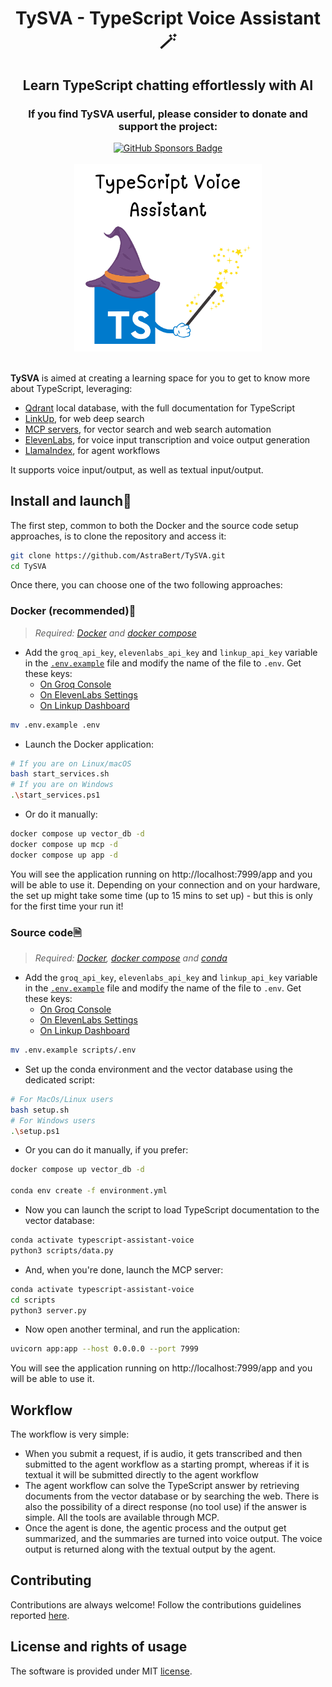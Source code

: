 <h1 align="center">TySVA - TypeScript Voice Assistant🪄</h1>

<h2 align="center">Learn TypeScript chatting effortlessly with AI</h2>

<div align="center">
    <h3>If you find TySVA userful, please consider to donate and support the project:</h3>
    <a href="https://github.com/sponsors/AstraBert"><img src="https://img.shields.io/badge/sponsor-30363D?style=for-the-badge&logo=GitHub-Sponsors&logoColor=#EA4AAA" alt="GitHub Sponsors Badge"></a>
</div>
<br>
<div align="center">
    <img src="logo.png" alt="TySVA Logo" width=300 height=300>
</div>
<br>

**TySVA** is aimed at creating a learning space for you to get to know more about TypeScript, leveraging:

- [Qdrant](https://qdrant.tech) local database, with the full documentation for TypeScript
- [LinkUp](https://linkup.so/), for web deep search
- [MCP servers](https://modelcontextprotocol.io/introduction), for vector search and web search automation
- [ElevenLabs](https://elevenlabs.io/), for voice input transcription and voice output generation
- [LlamaIndex](https://www.llamaindex.ai), for agent workflows

It supports voice input/output, as well as textual input/output. 

## Install and launch🚀

The first step, common to both the Docker and the source code setup approaches, is to clone the repository and access it:

```bash
git clone https://github.com/AstraBert/TySVA.git
cd TySVA
```

Once there, you can choose one of the two following approaches:

### Docker (recommended)🐋

> _Required: [Docker](https://docs.docker.com/desktop/) and [docker compose](https://docs.docker.com/compose/)_

- Add the `groq_api_key`, `elevenlabs_api_key` and `linkup_api_key` variable in the [`.env.example`](./.env.example) file and modify the name of the file to `.env`. Get these keys:
    + [On Groq Console](https://console.groq.com/keys)
    + [On ElevenLabs Settings](https://elevenlabs.io/app/settings/api-keys)
    + [On Linkup Dashboard](https://app.linkup.so/api-keys)

```bash
mv .env.example .env
```

- Launch the Docker application:

```bash
# If you are on Linux/macOS
bash start_services.sh
# If you are on Windows
.\start_services.ps1
```

- Or do it manually:

```bash
docker compose up vector_db -d
docker compose up mcp -d
docker compose up app -d
```

You will see the application running on http://localhost:7999/app and you will be able to use it. Depending on your connection and on your hardware, the set up might take some time (up to 15 mins to set up) - but this is only for the first time your run it!

### Source code🗎

> _Required: [Docker](https://docs.docker.com/desktop/), [docker compose](https://docs.docker.com/compose/) and [conda](https://anaconda.org/anaconda/conda)_

- Add the `groq_api_key`, `elevenlabs_api_key` and `linkup_api_key` variable in the [`.env.example`](./.env.example) file and modify the name of the file to `.env`. Get these keys:
    + [On Groq Console](https://console.groq.com/keys)
    + [On ElevenLabs Settings](https://elevenlabs.io/app/settings/api-keys)
    + [On Linkup Dashboard](https://app.linkup.so/api-keys)

```bash
mv .env.example scripts/.env
```

- Set up the conda environment and the vector database using the dedicated script:

```bash
# For MacOs/Linux users
bash setup.sh
# For Windows users
.\setup.ps1
```

- Or you can do it manually, if you prefer:

```bash
docker compose up vector_db -d

conda env create -f environment.yml
```

- Now you can launch the script to load TypeScript documentation to the vector database:

```bash
conda activate typescript-assistant-voice
python3 scripts/data.py
```

- And, when you're done, launch the MCP server:


```bash
conda activate typescript-assistant-voice
cd scripts
python3 server.py
```

- Now open another terminal, and run the application:

```bash
uvicorn app:app --host 0.0.0.0 --port 7999
```

You will see the application running on http://localhost:7999/app and you will be able to use it.

## Workflow

The workflow is very simple:

- When you submit a request, if is audio, it gets transcribed and then submitted to the agent workflow as a starting prompt, whereas if it is textual it will be submitted directly to the agent workflow
- The agent workflow can solve the TypeScript answer by retrieving documents from the vector database or by searching the web. There is also the possibility of a direct response (no tool use) if the answer is simple. All the tools are available through MCP. 
- Once the agent is done, the agentic process and the output get summarized, and the summaries are turned into voice output. The voice output is returned along with the textual output by the agent.

## Contributing

Contributions are always welcome! Follow the contributions guidelines reported [here](CONTRIBUTING.md).

## License and rights of usage

The software is provided under MIT [license](./LICENSE).
